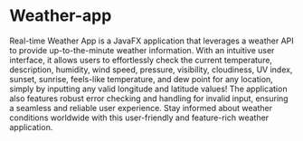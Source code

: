 # Weather-app
Real-time Weather App is a JavaFX application that leverages a weather API to provide up-to-the-minute weather information. With an intuitive user interface, it allows users to effortlessly check the current temperature, description, humidity, wind speed, pressure, visibility, cloudiness, UV index, sunset, sunrise, feels-like temperature, and dew point for any location, simply by inputting any valid longitude and latitude values! The application also features robust error checking and handling for invalid input, ensuring a seamless and reliable user experience. Stay informed about weather conditions worldwide with this user-friendly and feature-rich weather application.
